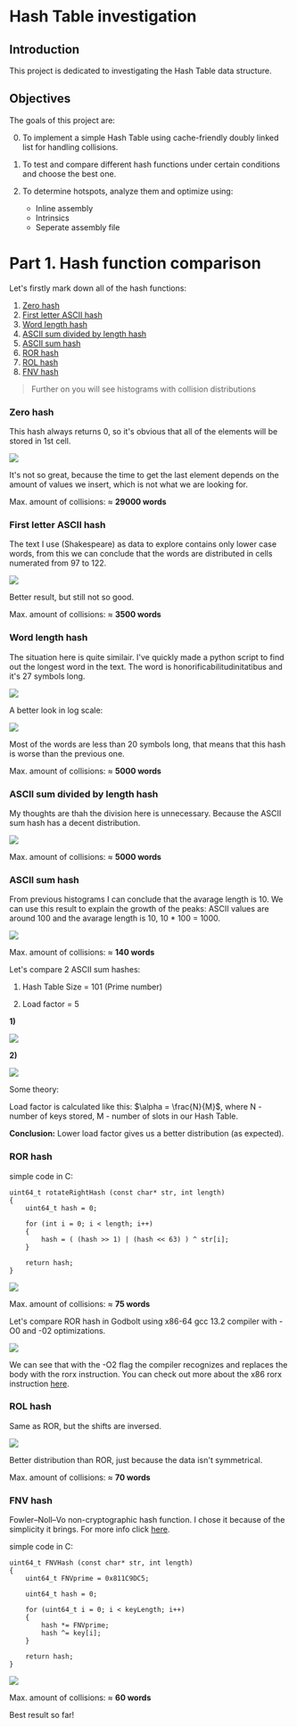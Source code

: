 # Hash Table investigation

## Introduction

This project is dedicated to investigating the Hash Table data structure.

## Objectives

The goals of this project are:

0. To implement a simple Hash Table using cache-friendly doubly linked list for handling collisions.

1. To test and compare different hash functions under certain conditions and choose the best one.

2. To determine hotspots, analyze them and optimize using:

    * Inline assembly
    * Intrinsics
    * Seperate assembly file

# Part 1. Hash function comparison

Let's firstly mark down all of the hash functions:

1. [Zero hash](#zero-hash)
2. [First letter ASCII hash](#first-letter-ascii-hash)
3. [Word length hash](#word-length-hash)
4. [ASCII sum divided by length hash](#ascii-sum-divided-by-length-hash)
5. [ASCII sum hash](#ascii-sum-hash)
6. [ROR hash](#ror-hash)
7. [ROL hash](#rol-hash)
8. [FNV hash](#fnv-hash)

> Further on you will see histograms with collision distributions  

### Zero hash

This hash always returns 0, so it's obvious that all of the elements will be stored in 1st cell.

![](histograms/Zero%20hash.png)

It's not so great, because the time to get the last element depends on the amount of values we insert, which is not what we are looking for.

Max. amount of collisions: $\approx$ **29000 words**

### First letter ASCII hash

The text I use (Shakespeare) as data to explore contains only lower case words, from this we can conclude that the words are distributed in cells numerated from 97 to 122.

![](histograms/First%20char%20hash.png)

Better result, but still not so good.

Max. amount of collisions: $\approx$ **3500 words**

### Word length hash

The situation here is quite similair. I've quickly made a python script to find out the longest word in the text. 
The word is honorificabilitudinitatibus and it's 27 symbols long.

![](histograms/String%20length%20hash.png)

A better look in log scale:

![](histograms/String%20length%20hash%20(log).png)

Most of the words are less than 20 symbols long, that means that this hash is worse than the previous one.

Max. amount of collisions: $\approx$ **5000 words**

### ASCII sum divided by length hash

My thoughts are thah the division here is unnecessary. Because the ASCII sum hash has a decent distribution.

![](histograms/ASCII%20sum%20divided%20by%20length%20hash.png)

Max. amount of collisions: $\approx$ **5000 words**

### ASCII sum hash

From previous histograms I can conclude that the avarage length is 10. We can use this result to explain the growth of the peaks: ASCII values are around 100 and the avarage length is 10, 10 * 100 = 1000.   

![](histograms/ASCII%20sum%20hash.png)

Max. amount of collisions: $\approx$ **140 words**

Let's compare 2 ASCII sum hashes:

1. Hash Table Size = 101 (Prime number)

2. Load factor = 5

**1)**

![](histograms/ASCII%20sum%20hash%20(101%20buckets).png)

**2)**

![](histograms/ASCII%20sum%20hash%20(Load%20factor%20=%205).png)

Some theory:

Load factor is calculated like this: $\alpha = \frac{N}{M}$, where N - number of keys stored, M - number of slots in our Hash Table. 

**Conclusion:** Lower load factor gives us a better distribution (as expected).

### ROR hash

simple code in C:

```
uint64_t rotateRightHash (const char* str, int length)
{
    uint64_t hash = 0;

    for (int i = 0; i < length; i++)
    {
        hash = ( (hash >> 1) | (hash << 63) ) ^ str[i]; 
    }

    return hash;    
}
```
![](histograms/ROR%20hash.png)

Max. amount of collisions: $\approx$ **75 words**

Let's compare ROR hash in Godbolt using x86-64 gcc 13.2 compiler with -O0 and -02 optimizations.

![](screenshots/rorcmpgodbolt.png)

We can see that with the -O2 flag the compiler recognizes and replaces the body with the rorx instruction. You can check out more about the x86 rorx instruction [here](https://www.felixcloutier.com/x86/rorx).

### ROL hash

Same as ROR, but the shifts are inversed.

![](histograms/ROL%20hash.png)


Better distribution than ROR, just because the data isn't symmetrical.

Max. amount of collisions: $\approx$ **70 words**

### FNV hash

Fowler–Noll–Vo non-cryptographic hash function. I chose it because of the simplicity it brings. For more info click [here](https://en.wikipedia.org/wiki/Fowler%E2%80%93Noll%E2%80%93Vo_hash_function).

simple code in C:

```
uint64_t FNVHash (const char* str, int length)
{
    uint64_t FNVprime = 0x811C9DC5;

    uint64_t hash = 0;

    for (uint64_t i = 0; i < keyLength; i++)
    {
        hash *= FNVprime;
        hash ^= key[i];
    }

    return hash;
}

```

![](histograms/FNV%20hash.png)

Max. amount of collisions: $\approx$ **60 words**

Best result so far!










